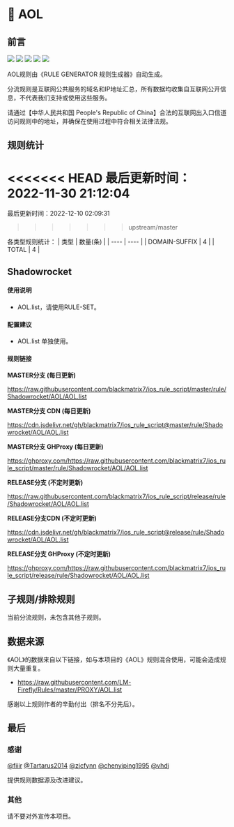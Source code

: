# 🧸 AOL

## 前言

![](https://shields.io/badge/-移除重复规则-ff69b4) ![](https://shields.io/badge/-DOMAIN与DOMAIN--SUFFIX合并-green) ![](https://shields.io/badge/-DOMAIN--SUFFIX间合并-critical) ![](https://shields.io/badge/-DOMAIN--SUFFIX与DOMAIN--KEYWORD合并-blue) ![](https://shields.io/badge/-IP--CIDR(6)合并-blueviolet) 

AOL规则由《RULE GENERATOR 规则生成器》自动生成。

分流规则是互联网公共服务的域名和IP地址汇总，所有数据均收集自互联网公开信息，不代表我们支持或使用这些服务。

请通过【中华人民共和国 People's Republic of China】合法的互联网出入口信道访问规则中的地址，并确保在使用过程中符合相关法律法规。

## 规则统计

<<<<<<< HEAD
最后更新时间：2022-11-30 21:12:04
=======
最后更新时间：2022-12-10 02:09:31
>>>>>>> upstream/master

各类型规则统计：
| 类型 | 数量(条)  | 
| ---- | ----  |
| DOMAIN-SUFFIX | 4  | 
| TOTAL | 4  | 


## Shadowrocket 

#### 使用说明
- AOL.list，请使用RULE-SET。

#### 配置建议
- AOL.list 单独使用。

#### 规则链接
**MASTER分支 (每日更新)**

https://raw.githubusercontent.com/blackmatrix7/ios_rule_script/master/rule/Shadowrocket/AOL/AOL.list

**MASTER分支 CDN (每日更新)**

https://cdn.jsdelivr.net/gh/blackmatrix7/ios_rule_script@master/rule/Shadowrocket/AOL/AOL.list

**MASTER分支 GHProxy (每日更新)**

https://ghproxy.com/https://raw.githubusercontent.com/blackmatrix7/ios_rule_script/master/rule/Shadowrocket/AOL/AOL.list

**RELEASE分支 (不定时更新)**

https://raw.githubusercontent.com/blackmatrix7/ios_rule_script/release/rule/Shadowrocket/AOL/AOL.list

**RELEASE分支CDN (不定时更新)**

https://cdn.jsdelivr.net/gh/blackmatrix7/ios_rule_script@release/rule/Shadowrocket/AOL/AOL.list

**RELEASE分支 GHProxy (不定时更新)**

https://ghproxy.com/https://raw.githubusercontent.com/blackmatrix7/ios_rule_script/release/rule/Shadowrocket/AOL/AOL.list

## 子规则/排除规则


当前分流规则，未包含其他子规则。

## 数据来源

《AOL》的数据来自以下链接，如与本项目的《AOL》规则混合使用，可能会造成规则大量重复。

- https://raw.githubusercontent.com/LM-Firefly/Rules/master/PROXY/AOL.list


感谢以上规则作者的辛勤付出（排名不分先后）。

## 最后

### 感谢

[@fiiir](https://github.com/fiiir) [@Tartarus2014](https://github.com/Tartarus2014) [@zjcfynn](https://github.com/zjcfynn) [@chenyiping1995](https://github.com/chenyiping1995) [@vhdj](https://github.com/vhdj)

提供规则数据源及改进建议。

### 其他

请不要对外宣传本项目。
